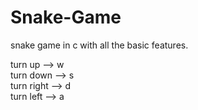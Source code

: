 # Snake-Game
snake game in c with all the basic features. 

turn up --> w <br>
turn down --> s <br>
turn right --> d  <br>
turn left --> a <br>

